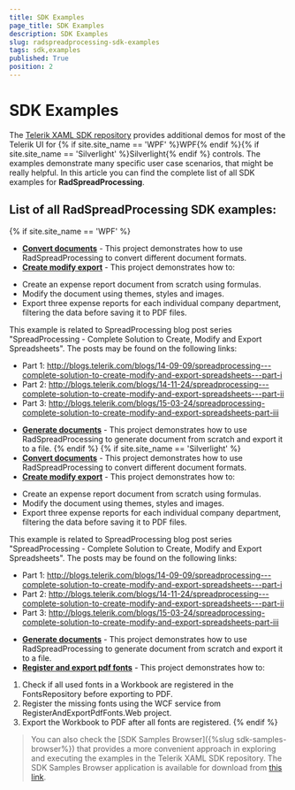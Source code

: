 ```yaml
---
title: SDK Examples
page_title: SDK Examples
description: SDK Examples
slug: radspreadprocessing-sdk-examples
tags: sdk,examples
published: True
position: 2
---
```


# SDK Examples

The [Telerik XAML SDK repository](https://github.com/telerik/xaml-sdk/tree/master/) provides additional demos for most of the Telerik UI for {% if site.site_name == 'WPF' %}WPF{% endif %}{% if site.site_name == 'Silverlight' %}Silverlight{% endif %} controls. The examples demonstrate many specific user case scenarios, that might be really helpful. In this article you can find the complete list of all SDK examples for __RadSpreadProcessing__.

## List of all RadSpreadProcessing SDK examples:

{% if site.site_name == 'WPF' %}

* __[Convert documents](https://github.com/telerik/xaml-sdk/tree/master/SpreadProcessing/ConvertDocuments)__ - This project demonstrates how to use RadSpreadProcessing to convert different document formats.
* __[Create modify export](https://github.com/telerik/xaml-sdk/tree/master/SpreadProcessing/CreateModifyExport)__ - This project demonstrates how to:
- Create an expense report document from scratch using formulas.
- Modify the document using themes, styles and images.
- Export three expense reports for each individual company department, filtering the data before saving it to PDF files.

This example is related to SpreadProcessing blog post series "SpreadProcessing - Complete Solution to Create, Modify and Export Spreadsheets". The posts may be found on the following links:
- Part 1: http://blogs.telerik.com/blogs/14-09-09/spreadprocessing---complete-solution-to-create-modify-and-export-spreadsheets---part-i
- Part 2: http://blogs.telerik.com/blogs/14-11-24/spreadprocessing---complete-solution-to-create-modify-and-export-spreadsheets---part-ii
- Part 3: http://blogs.telerik.com/blogs/15-03-24/spreadprocessing-complete-solution-to-create-modify-and-export-spreadsheets-part-iii

* __[Generate documents](https://github.com/telerik/xaml-sdk/tree/master/SpreadProcessing/GenerateDocuments)__ - This project demonstrates how to use RadSpreadProcessing to generate document from scratch and export it to a file.
{% endif %}
{% if site.site_name == 'Silverlight' %}
* __[Convert documents](https://github.com/telerik/xaml-sdk/tree/master/SpreadProcessing/ConvertDocuments)__ - This project demonstrates how to use RadSpreadProcessing to convert different document formats.
* __[Create modify export](https://github.com/telerik/xaml-sdk/tree/master/SpreadProcessing/CreateModifyExport)__ - This project demonstrates how to:
- Create an expense report document from scratch using formulas.
- Modify the document using themes, styles and images.
- Export three expense reports for each individual company department, filtering the data before saving it to PDF files.

This example is related to SpreadProcessing blog post series "SpreadProcessing - Complete Solution to Create, Modify and Export Spreadsheets". The posts may be found on the following links:
- Part 1: http://blogs.telerik.com/blogs/14-09-09/spreadprocessing---complete-solution-to-create-modify-and-export-spreadsheets---part-i
- Part 2: http://blogs.telerik.com/blogs/14-11-24/spreadprocessing---complete-solution-to-create-modify-and-export-spreadsheets---part-ii
- Part 3: http://blogs.telerik.com/blogs/15-03-24/spreadprocessing-complete-solution-to-create-modify-and-export-spreadsheets-part-iii

* __[Generate documents](https://github.com/telerik/xaml-sdk/tree/master/SpreadProcessing/GenerateDocuments)__ - This project demonstrates how to use RadSpreadProcessing to generate document from scratch and export it to a file.
* __[Register and export pdf fonts](https://github.com/telerik/xaml-sdk/tree/master/SpreadProcessing/RegisterAndExportPdfFonts)__ - This project demonstrates how to:
 1. Check if all used fonts in a Workbook are registered in the FontsRepository before exporting to PDF.
 2. Register the missing fonts using the WCF service from RegisterAndExportPdfFonts.Web project.
 3. Export the Workbook to PDF after all fonts are registered.
{% endif %}

>You can also check the [SDK Samples Browser]({%slug sdk-samples-browser%}) that provides a more convenient approach in exploring and executing the examples in the Telerik XAML SDK repository. The SDK Samples Browser application is available for download from [this link](http://demos.telerik.com/xaml-sdkbrowser/).